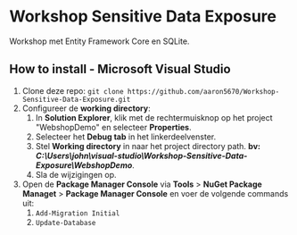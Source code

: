 ﻿# Workshop Sensitive Data Exposure
Workshop met Entity Framework Core en SQLite.

## How to install - Microsoft Visual Studio
1. Clone deze repo: ``git clone https://github.com/aaron5670/Workshop-Sensitive-Data-Exposure.git``
2. Configureer de **working directory**:
    1. In **Solution Explorer**, klik met de rechtermuisknop op het project "WebshopDemo" en selecteer **Properties**.
    2. Selecteer het **Debug tab** in het linkerdeelvenster.
    3. Stel **Working directory** in naar het project directory path. **bv: *C:\Users\john\visual-studio\Workshop-Sensitive-Data-Exposure\WebshopDemo***.
    4. Sla de wijzigingen op.
3. Open de **Package Manager Console** via **Tools** > **NuGet Package Managet** > **Package Manager Console** en voer de volgende commands uit:
    1. ``Add-Migration Initial``
    2. ``Update-Database``
